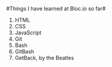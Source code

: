 #Things I have learned at Bloc.io so far#

1. HTML
2. CSS
3. JavaScript
4. Git
5. Bash
6. GitBash
7. GetBack, by the Beatles